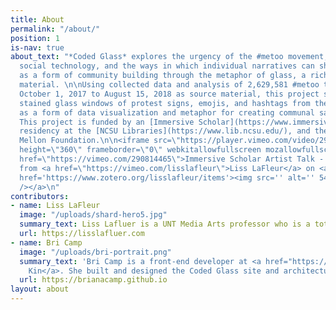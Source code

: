 ```yaml
---
title: About
permalink: "/about/"
position: 1
is-nav: true
about_text: "*Coded Glass* explores the urgency of the #metoo movement, the role of
  social technology, and the ways in which individual narratives can shape the web
  as a form of community building through the metaphor of glass, a rich art historical
  material. \n\nUsing collected data and analysis of 2,629,581 #metoo tweets from
  October 1, 2017 to August 15, 2018 as source material, this project showcases virtual
  stained glass windows of protest signs, emojis, and hashtags from the #metoo movement
  as a form of data visualization and metaphor for creating communal sacred spaces.
  This project is funded by an [Immersive Scholar](https://www.immersivescholar.org/)
  residency at the [NCSU Libraries](https://www.lib.ncsu.edu/), and the Andrew W.
  Mellon Foundation.\n\n<iframe src=\"https://player.vimeo.com/video/290814465\" width=\"640\"
  height=\"360\" frameborder=\"0\" webkitallowfullscreen mozallowfullscreen allowfullscreen></iframe>\n<p><a
  href=\"https://vimeo.com/290814465\">Immersive Scholar Artist Talk - Fall 18</a>
  from <a href=\"https://vimeo.com/lisslafleur\">Liss LaFleur</a> on <a href=\"https://vimeo.com\">Vimeo</a>.</p>\n\n<a
  href='https://www.zotero.org/lisslafleur/items'><img src='' alt='' 540px border='0'
  /></a>\n"
contributors:
- name: Liss LaFleur
  image: "/uploads/shard-hero5.jpg"
  summary_text: Liss Lafluer is a UNT Media Arts professor who is a total badass.
  url: https://lisslafluer.com
- name: Bri Camp
  image: "/uploads/bri-portrait.png"
  summary_text: 'Bri Camp is a front-end developer at <a href="https://fictivekin.com">Fictive
    Kin</a>. She built and designed the Coded Glass site and architecture. '
  url: https://brianacamp.github.io
layout: about
---
```


